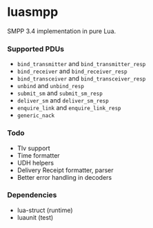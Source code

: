 # luasmpp

SMPP 3.4 implementation in pure Lua.

### Supported PDUs

* `bind_transmitter` and `bind_transmitter_resp`
* `bind_receiver` and `bind_receiver_resp`
* `bind_transceiver` and `bind_transceiver_resp`
* `unbind` and `unbind_resp`
* `submit_sm` and `submit_sm_resp`
* `deliver_sm` and `deliver_sm_resp`
* `enquire_link` and `enquire_link_resp`
* `generic_nack`

### Todo

* Tlv support
* Time formatter
* UDH helpers
* Delivery Receipt formatter, parser
* Better error handling in decoders

### Dependencies

* lua-struct (runtime)
* luaunit (test)

